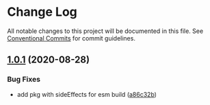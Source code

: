 # Change Log

All notable changes to this project will be documented in this file.
See [Conventional Commits](https://conventionalcommits.org) for commit guidelines.

## [1.0.1](https://github.com/bem/bem-react/compare/@bem-react/pack@1.0.0...@bem-react/pack@1.0.1) (2020-08-28)

### Bug Fixes

- add pkg with sideEffects for esm build ([a86c32b](https://github.com/bem/bem-react/commit/a86c32bd303ca9d043769077fe9650b523640760))
